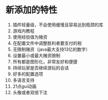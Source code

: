 # 新添加的特性
1. 插件轻量级，不会使用缓慢且容易达到瓶颈的库
2. 游戏内教程
3. 使用经验值为赌资
4. 在配置文件中调整胜利者要支付的税
5. 无限制赌资（java最大支持13亿的数字）
6. 设置最小或最大赌资限制
7. 所有都是图形化，非常友好和便捷
8. 持续玩家是否继续游玩的会话
9. 好多的配置选项
10. 多语言支持
11. 21点gui动画
12. 头像或者双倍下注